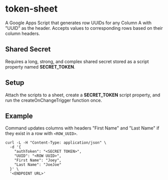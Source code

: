 # token-sheet
A Google Apps Script that generates row UUIDs for any Column A with "UUID" as the header.  Accepts values to corresponding rows based on their column headers.

## Shared Secret

Requires a long, strong, and complex shared secret stored as a script property named **SECRET_TOKEN**.

## Setup

Attach the scripts to a sheet, create a **SECRET_TOKEN** script property, and run the createOnChangeTrigger function once.

## Example

Command updates columns with headers "First Name" and "Last Name" if they exist in a row with `<ROW_UUID>`.

```
curl -L -H "Content-Type: application/json" \
  -d '{
    "authToken": "<SECRET TOKEN>",
    "UUID": "<ROW UUID>",
    "First Name": "Joey",
    "Last Name": "JoeJoe"
  }' \
  '<ENDPOINT URL>'
```
